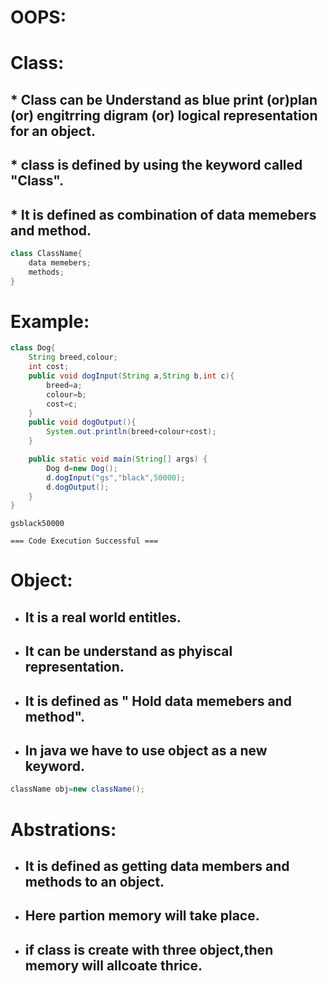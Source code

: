 # OOPS:
# Class:
## * Class can be Understand as blue print (or)plan (or) engitrring digram (or) logical representation for an object.
## * class is defined by using the keyword called "Class".
## * It is defined as combination of data memebers and method.
```java
class ClassName{
    data memebers;
    methods;
}
```
# Example:
```java
class Dog{
    String breed,colour;
    int cost;
    public void dogInput(String a,String b,int c){
        breed=a;
        colour=b;
        cost=c;
    }
    public void dogOutput(){
        System.out.println(breed+colour+cost);
    }

    public static void main(String[] args) {
        Dog d=new Dog();
        d.dogInput("gs","black",50000);
        d.dogOutput();
    }
}
```
```output
gsblack50000

=== Code Execution Successful ===
```
# Object:
- ##  It is a real world entitles.
- ## It can be understand as phyiscal representation.
- ## It is defined as " Hold data memebers and method".
- ## In java we have to use object as a new keyword.
```java
className obj=new className();
```
# Abstrations:
- ## It is defined as getting data members and methods to an object.
- ## Here partion memory will take place.
- ## if class is create with three object,then memory will allcoate thrice.